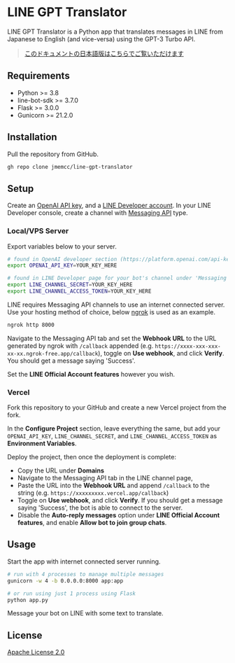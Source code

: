 # LINE GPT Translator

LINE GPT Translator is a Python app that translates messages in LINE from Japanese to English (and vice-versa) using the GPT-3 Turbo API.

>  [このドキュメントの日本語版はこちらでご覧いただけます](https://github.com/jmemcc/line-gpt-translator/blob/master/docs/jp/README_jp.md)

## Requirements

- Python >= 3.8
- line-bot-sdk >= 3.7.0
- Flask >= 3.0.0
- Gunicorn >= 21.2.0

## Installation

Pull the repository from GitHub.

```bash
gh repo clone jmemcc/line-gpt-translator
```

## Setup 

Create an [OpenAI API key](https://platform.openai.com/api-keys), and a [LINE Developer account](https://developers.line.biz/). In your LINE Developer console, create a channel with [Messaging API](https://developers.line.biz/en/services/messaging-api/) type. 

### Local/VPS Server

Export variables below to your server.

```bash
# found in OpenAI developer section (https://platform.openai.com/api-keys)
export OPENAI_API_KEY=YOUR_KEY_HERE

# found in LINE Developer page for your bot's channel under 'Messaging API' tab (https://developers.line.biz/console/channel/YOUR_CHANNEL_ID/messaging-api)
export LINE_CHANNEL_SECRET=YOUR_KEY_HERE
export LINE_CHANNEL_ACCESS_TOKEN=YOUR_KEY_HERE
```

LINE requires Messaging API channels to use an internet connected server. Use your hosting method of choice, below [ngrok](https://ngrok.com/) is used as an example.

```bash
ngrok http 8000
```

Navigate to the Messaging API tab and set the **Webhook URL** to the URL generated by ngrok with `/callback` appended (e.g. `https://xxxx-xxx-xxx-xx-xx.ngrok-free.app/callback`), toggle on **Use webhook**, and click **Verify**. You should get a message saying 'Success'. 

Set the **LINE Official Account features** however you wish.

### Vercel

Fork this repository to your GitHub and create a new Vercel project from the fork. 

In the **Configure Project** section, leave everything the same, but add your `OPENAI_API_KEY`, `LINE_CHANNEL_SECRET`, and `LINE_CHANNEL_ACCESS_TOKEN` as **Environment Variables**.

Deploy the project, then once the deployment is complete: 
- Copy the URL under **Domains**
- Navigate to the Messaging API tab in the LINE channel page,
- Paste the URL into the **Webhook URL** and append `/callback` to the string (e.g. `https://xxxxxxxxx.vercel.app/callback`)
- Toggle on **Use webhook**, and click **Verify**. If you should get a message saying 'Success', the bot is able to connect to the server.
- Disable the **Auto-reply messages** option under **LINE Official Account features**, and enable **Allow bot to join group chats**.

## Usage

Start the app with internet connected server running.

```bash
# run with 4 processes to manage multiple messages
gunicorn -w 4 -b 0.0.0.0:8000 app:app

# or run using just 1 process using Flask
python app.py
```

Message your bot on LINE with some text to translate.

## License

[Apache License 2.0](https://choosealicense.com/licenses/apache-2.0/)
